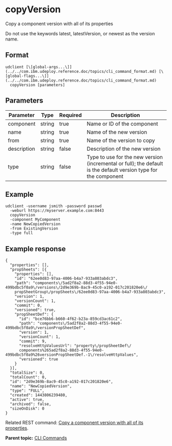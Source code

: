 # copyVersion

Copy a component version with all of its properties

Do not use the keywords latest, latestVersion, or newest as the version name.

## Format

```
udclient [\[global-args...\]](../../com.ibm.udeploy.reference.doc/topics/cli_command_format.md) [\[global-flags...\]](../../com.ibm.udeploy.reference.doc/topics/cli_command_format.md)
  copyVersion [parameters]
```

## Parameters

|Parameter|Type|Required|Description|
|---------|----|--------|-----------|
|component|string|true|Name or ID of the component|
|name|string|true|Name of the new version|
|from|string|true|Name of the version to copy|
|description|string|false|Description of the new version|
|type|string|false|Type to use for the new version \(incremental or full\); the default is the default version type for the component|

## Example

```
udclient -username jsmith -password passwd 
  -weburl https://myserver.example.com:8443
  copyVersion
  -component MyComponent
  -name NewCopiedVersion
  -from ExistingVersion
  -type full
```

## Example response

```
{
  "properties": [],
  "propSheets": [{
    "properties": [],
    "id": "62ee0d83-97aa-4006-b4a7-933a803abdc3",
    "path": "components\/5ad2f8a2-88d3-4f55-94e0-499bdbc5f0a9\/versions\/2d9e369b-8ac9-45c0-a192-017c201820e6\/
    propSheetGroup\/propSheets\/62ee0d83-97aa-4006-b4a7-933a803abdc3",
    "version": 1,
    "versionCount": 1,
    "commit": 0,
    "versioned": true,
    "propSheetDef": {
      "id": "bce76bb6-b660-4f62-b23a-859cd3ac61c2",
      "path": "components\/5ad2f8a2-88d3-4f55-94e0-499bdbc5f0a9\/versionPropSheetDef",
      "version": 1,
      "versionCount": 1,
      "commit": 9,
      "resolveHttpValuesUrl": "property\/propSheetDef\/
      components%265ad2f8a2-88d3-4f55-94e0-499bdbc5f0a9%26versionPropSheetDef.-1\/resolveHttpValues",
      "versioned": true
    }
  }],
  "totalSize": 0,
  "totalCount": 0,
  "id": "2d9e369b-8ac9-45c0-a192-017c201820e6",
  "name": "NewCopiedVersion",
  "type": "FULL",
  "created": 1443806239480,
  "active": true,
  "archived": false,
  "sizeOnDisk": 0
}

```

Related REST command: [Copy a component version with all of its properties](rest_cli_version_copyversion_post.md).

**Parent topic:** [CLI Commands](../../com.ibm.udeploy.reference.doc/topics/cli_commands.md)

